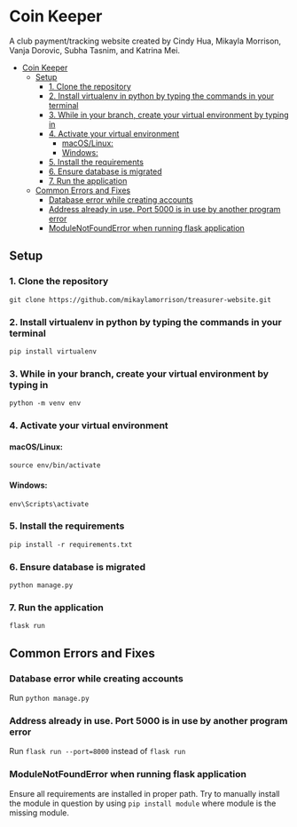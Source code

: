 # Coin Keeper

A club payment/tracking website created by Cindy Hua, Mikayla Morrison, Vanja Dorovic, Subha Tasnim, and Katrina Mei.
- [Coin Keeper](#coin-keeper)
  - [Setup](#setup)
    - [1. Clone the repository](#1-clone-the-repository)
    - [2. Install virtualenv in python by typing the commands in your terminal](#2-install-virtualenv-in-python-by-typing-the-commands-in-your-terminal)
    - [3. While in your branch, create your virtual environment by typing in](#3-while-in-your-branch-create-your-virtual-environment-by-typing-in)
    - [4. Activate your virtual environment](#4-activate-your-virtual-environment)
      - [macOS/Linux:](#macoslinux)
      - [Windows:](#windows)
    - [5. Install the requirements](#5-install-the-requirements)
    - [6. Ensure database is migrated](#6-ensure-database-is-migrated)
    - [7. Run the application](#7-run-the-application)
  - [Common Errors and Fixes](#common-errors-and-fixes)
    - [Database error while creating accounts](#database-error-while-creating-accounts)
    - [Address already in use. Port 5000 is in use by another program error](#address-already-in-use-port-5000-is-in-use-by-another-program-error)
    - [ModuleNotFoundError when running flask application](#modulenotfounderror-when-running-flask-application)

## Setup 

### 1. Clone the repository
`git clone https://github.com/mikaylamorrison/treasurer-website.git`
### 2. Install virtualenv in python by typing the commands in your terminal 
`pip install virtualenv`
### 3. While in your branch, create your virtual environment by typing in 
`python -m venv env`
### 4. Activate your virtual environment
#### macOS/Linux:
`source env/bin/activate`
#### Windows:
`env\Scripts\activate`
### 5. Install the requirements
`pip install -r requirements.txt`
### 6. Ensure database is migrated
`python manage.py`
### 7. Run the application
`flask run`

## Common Errors and Fixes
### Database error while creating accounts
Run `python manage.py`
### Address already in use. Port 5000 is in use by another program error
Run `flask run --port=8000` instead of `flask run`
### ModuleNotFoundError when running flask application
Ensure all requirements are installed in proper path. Try to manually install the module in question by using `pip install module` where module is the missing module.